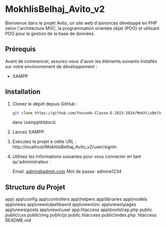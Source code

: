 # MokhlisBelhaj_Avito_v2



Bienvenue dans le projet Avito, un site web d'annonces développé en PHP selon l'architecture MVC, la programmation orientée objet (POO) et utilisant PDO pour la gestion de la base de données.

## Prérequis

Avant de commencer, assurez-vous d'avoir les éléments suivants installés sur votre environnement de développement :

- XAMPP

## Installation

1. Clonez le dépôt depuis GitHub :

    ```bash
    git clone https://github.com/Youcode-Classe-E-2023-2024/MokhlisBelhaj_Avito_v2.git
    ```

   dans \xampp\htdocs\

2. Lancez XAMPP.
3. Exécutez le projet à cette URL : http://localhost/MokhlisBelhaj_Avito_v2/user/signIn
4. Utilisez les informations suivantes pour vous connecter en tant qu'administrateur :

   Email: admin@admin.com
   Mot de passe: admine1234

## Structure du Projet

app\ 
    app\config 
    app\controllers
    app\helpers
    app\libraries
    app\models
    app\views
       app\views\dashbaord
       app\views\inc
       app\views\pages
       app\views\posts
       app\views\user
       app\.htaccess
       app\bootstrap.php
public\
    public\css
    public\img
    public\js
    public\.htaccess
    public\index.php
.htaccess
README.md